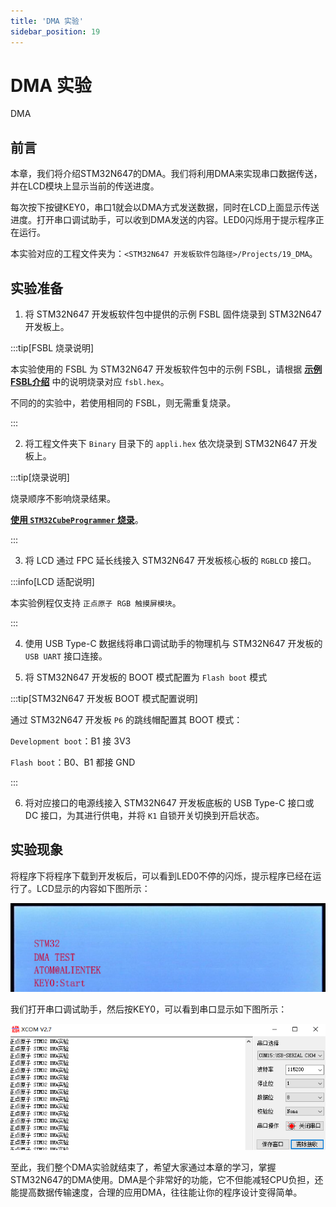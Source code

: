 ```yaml
---
title: 'DMA 实验'
sidebar_position: 19
---
```


# DMA 实验

DMA

## 前言

本章，我们将介绍STM32N647的DMA。我们将利用DMA来实现串口数据传送，并在LCD模块上显示当前的传送进度。

每次按下按键KEY0，串口1就会以DMA方式发送数据，同时在LCD上面显示传送进度。打开串口调试助手，可以收到DMA发送的内容。LED0闪烁用于提示程序正在运行。

本实验对应的工程文件夹为：`<STM32N647 开发板软件包路径>/Projects/19_DMA`。

## 实验准备

1. 将 STM32N647 开发板软件包中提供的示例 FSBL 固件烧录到 STM32N647 开发板上。

:::tip[FSBL 烧录说明]

本实验使用的 FSBL 为 STM32N647 开发板软件包中的示例 FSBL，请根据 [**示例 FSBL介绍**](../start-guide/software-package/software-package.md#fsbl) 中的说明烧录对应 `fsbl.hex`。

不同的的实验中，若使用相同的 FSBL，则无需重复烧录。

:::

2. 将工程文件夹下 `Binary` 目录下的 `appli.hex` 依次烧录到 STM32N647 开发板上。

:::tip[烧录说明]

烧录顺序不影响烧录结果。

[**使用 `STM32CubeProgrammer` 烧录**](../start-guide/start-development/step-by-step.md#step-3-使用-stm32cubeprogrammer-烧录)。

:::

3. 将 LCD 通过 FPC 延长线接入 STM32N647 开发板核心板的 `RGBLCD` 接口。

:::info[LCD 适配说明]

本实验例程仅支持 `正点原子 RGB 触摸屏模块`。

:::

4. 使用 USB Type-C 数据线将串口调试助手的物理机与 STM32N647 开发板的 `USB UART` 接口连接。

5. 将 STM32N647 开发板的 BOOT 模式配置为 `Flash boot` 模式

:::tip[STM32N647 开发板 BOOT 模式配置说明]

通过 STM32N647 开发板 `P6` 的跳线帽配置其 BOOT 模式：

`Development boot`：B1 接 3V3

`Flash boot`：B0、B1 都接 GND

:::

6. 将对应接口的电源线接入 STM32N647 开发板底板的 USB Type-C 接口或 DC 接口，为其进行供电，并将 `K1` 自锁开关切换到开启状态。

## 实验现象

将程序下将程序下载到开发板后，可以看到LED0不停的闪烁，提示程序已经在运行了。LCD显示的内容如下图所示：

![img](./img/18.png)

我们打开串口调试助手，然后按KEY0，可以看到串口显示如下图所示：

![img](./img/19.png)

至此，我们整个DMA实验就结束了，希望大家通过本章的学习，掌握STM32N647的DMA使用。DMA是个非常好的功能，它不但能减轻CPU负担，还能提高数据传输速度，合理的应用DMA，往往能让你的程序设计变得简单。